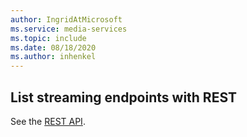 ```yaml
---
author: IngridAtMicrosoft
ms.service: media-services 
ms.topic: include
ms.date: 08/18/2020
ms.author: inhenkel
---
```


## List streaming endpoints with REST

See the [REST API](/rest/api/media/streaming-endpoints/list).
